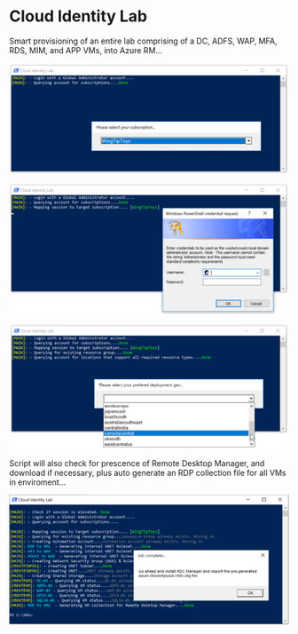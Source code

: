# Cloud Identity Lab
Smart provisioning of an entire lab comprising of a DC, ADFS, WAP, MFA, RDS, MIM, and APP VMs, into Azure RM...

![Cloud-Identity-Lab](DocImages/1.png)

![Cloud-Identity-Lab](DocImages/2.png)

![Cloud-Identity-Lab](DocImages/3.png)

Script will also check for prescence of Remote Desktop Manager, and download if necessary, plus auto generate an 
RDP collection file for all VMs in enviroment...

![Cloud-Identity-Lab](DocImages/7.png)
